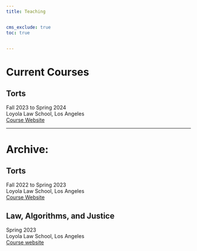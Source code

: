 ```yaml
---
title: Teaching


cms_exclude: true
toc: true


---
```


# Current Courses

## Torts  <br>
Fall 2023 to Spring 2024 <br>
Loyola Law School, Los Angeles <br>
[Course Website](/torts2023)

---

# Archive:

## Torts  <br>
Fall 2022 to Spring 2023 <br>
Loyola Law School, Los Angeles <br>
[Course Website](/torts)

## Law, Algorithms, and Justice  <br>
Spring 2023 <br>
Loyola Law School, Los Angeles <br>
[Course website](../laj-sp22)